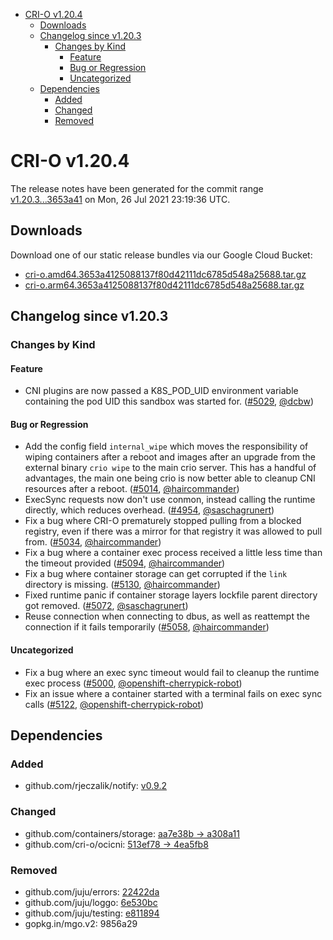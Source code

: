 - [CRI-O v1.20.4](#cri-o-v1204)
  - [Downloads](#downloads)
  - [Changelog since v1.20.3](#changelog-since-v1203)
    - [Changes by Kind](#changes-by-kind)
      - [Feature](#feature)
      - [Bug or Regression](#bug-or-regression)
      - [Uncategorized](#uncategorized)
  - [Dependencies](#dependencies)
    - [Added](#added)
    - [Changed](#changed)
    - [Removed](#removed)

# CRI-O v1.20.4

The release notes have been generated for the commit range
[v1.20.3...3653a41](https://github.com/cri-o/cri-o/compare/v1.20.3...3653a4125088137f80d42111dc6785d548a25688) on Mon, 26 Jul 2021 23:19:36 UTC.

## Downloads

Download one of our static release bundles via our Google Cloud Bucket:

- [cri-o.amd64.3653a4125088137f80d42111dc6785d548a25688.tar.gz](https://storage.googleapis.com/k8s-conform-cri-o/artifacts/cri-o.amd64.3653a4125088137f80d42111dc6785d548a25688.tar.gz)
- [cri-o.arm64.3653a4125088137f80d42111dc6785d548a25688.tar.gz](https://storage.googleapis.com/k8s-conform-cri-o/artifacts/cri-o.arm64.3653a4125088137f80d42111dc6785d548a25688.tar.gz)

## Changelog since v1.20.3

### Changes by Kind

#### Feature
 - CNI plugins are now passed a K8S_POD_UID environment variable containing the pod UID this sandbox was started for. ([#5029](https://github.com/cri-o/cri-o/pull/5029), [@dcbw](https://github.com/dcbw))

#### Bug or Regression
 - Add the config field `internal_wipe` which moves the responsibility of wiping containers after a reboot and images after an upgrade from the external binary `crio wipe` to the main crio server. This has a handful of advantages, the main one being crio is now better able to cleanup CNI resources after a reboot. ([#5014](https://github.com/cri-o/cri-o/pull/5014), [@haircommander](https://github.com/haircommander))
 - ExecSync requests now don't use conmon, instead calling the runtime directly, which reduces overhead. ([#4954](https://github.com/cri-o/cri-o/pull/4954), [@saschagrunert](https://github.com/saschagrunert))
 - Fix a bug where CRI-O prematurely stopped pulling from a blocked registry, even if there was a mirror for that registry it was allowed to pull from. ([#5034](https://github.com/cri-o/cri-o/pull/5034), [@haircommander](https://github.com/haircommander))
 - Fix a bug where a container exec process received a little less time than the timeout provided ([#5094](https://github.com/cri-o/cri-o/pull/5094), [@haircommander](https://github.com/haircommander))
 - Fix a bug where container storage can get corrupted if the `link` directory is missing. ([#5130](https://github.com/cri-o/cri-o/pull/5130), [@haircommander](https://github.com/haircommander))
 - Fixed runtime panic if container storage layers lockfile parent directory got removed. ([#5072](https://github.com/cri-o/cri-o/pull/5072), [@saschagrunert](https://github.com/saschagrunert))
 - Reuse connection when connecting to dbus, as well as reattempt the connection if it fails temporarily ([#5058](https://github.com/cri-o/cri-o/pull/5058), [@haircommander](https://github.com/haircommander))

#### Uncategorized
 - Fix a bug where an exec sync timeout would fail to cleanup the runtime exec process ([#5000](https://github.com/cri-o/cri-o/pull/5000), [@openshift-cherrypick-robot](https://github.com/openshift-cherrypick-robot))
 - Fix an issue where a container started with a terminal fails on exec sync calls ([#5122](https://github.com/cri-o/cri-o/pull/5122), [@openshift-cherrypick-robot](https://github.com/openshift-cherrypick-robot))

## Dependencies

### Added
- github.com/rjeczalik/notify: [v0.9.2](https://github.com/rjeczalik/notify/tree/v0.9.2)

### Changed
- github.com/containers/storage: [aa7e38b → a308a11](https://github.com/containers/storage/compare/aa7e38b...a308a11)
- github.com/cri-o/ocicni: [513ef78 → 4ea5fb8](https://github.com/cri-o/ocicni/compare/513ef78...4ea5fb8)

### Removed
- github.com/juju/errors: [22422da](https://github.com/juju/errors/tree/22422da)
- github.com/juju/loggo: [6e530bc](https://github.com/juju/loggo/tree/6e530bc)
- github.com/juju/testing: [e811894](https://github.com/juju/testing/tree/e811894)
- gopkg.in/mgo.v2: 9856a29
